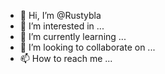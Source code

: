 - 👋 Hi, I’m @Rustybla
- 👀 I’m interested in ...
- 🌱 I’m currently learning ...
- 💞️ I’m looking to collaborate on ...
- 📫 How to reach me ...

<!---
Rustybla/Rustybla is a ✨ special ✨ repository because its `README.md` (this file) appears on your GitHub profile.
You can click the Preview link to take a look at your changes.
--->
